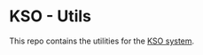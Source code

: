 # KSO - Utils

This repo contains the utilities for the [KSO system][objdecmodule]. 

[objdecmodule]: https://github.com/ocean-data-factory-sweden/koster_yolov4
[utils_module]: https://github.com/ocean-data-factory-sweden/koster_data_management/blob/main/images/Koster_utils_module.png?raw=true
